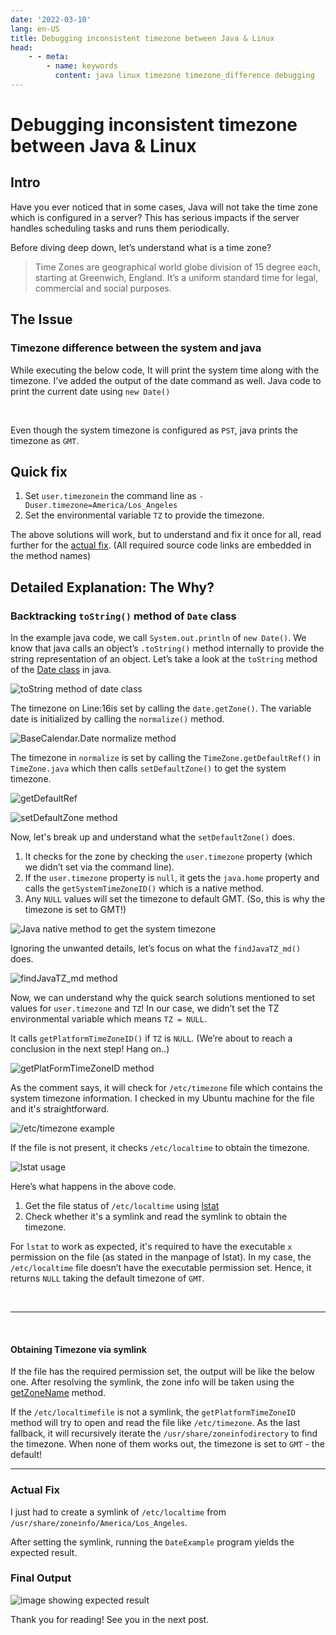 ```yaml
---
date: '2022-03-10'
lang: en-US
title: Debugging inconsistent timezone between Java & Linux
head:
    - - meta:
        - name: keywords
          content: java linux timezone timezone_difference debugging
---
```


# Debugging inconsistent timezone between Java & Linux

## Intro

Have you ever noticed that in some cases, Java will not take the time zone which is configured in a server? This has serious impacts if the server handles scheduling tasks and runs them periodically.

Before diving deep down, let’s understand what is a time zone?

> Time Zones are geographical world globe division of 15 degree each, starting at Greenwich, England. It’s a uniform standard time for legal, commercial and social purposes.

## The Issue

### Timezone difference between the system and java

While executing the below code, It will print the system time along with the timezone. I’ve added the output of the date command as well.
Java code to print the current date using `new Date()`

<CaptionedImage src="/images/blog/debugging-tz-issue-java/example-java-code.png" caption="Example code"></CaptionedImage>

<CaptionedImage src="/images/blog/debugging-tz-issue-java/example-code-output.png" caption="Output"></CaptionedImage>

<br/>

Even though the system timezone is configured as `PST`, java prints the timezone as `GMT`.

## Quick fix

1. Set `user.timezonein` the command line as `-Duser.timezone=America/Los_Angeles`
2. Set the environmental variable `TZ` to provide the timezone.

The above solutions will work, but to understand and fix it once for all, read further for the [actual fix](#actual-fix). (All required source code links are embedded in the method names)

<!-- <br/>

---

<br/> -->

## Detailed Explanation: The Why?

### Backtracking `toString()` method of `Date` class

In the example java code, we call `System.out.println` of `new Date()`. We know that java calls an object’s `.toString()` method internally to provide the string representation of an object. Let’s take a look at the `toString` method of the [Date class](https://hg.openjdk.java.net/jdk8/jdk8/jdk/file/tip/src/share/classes/java/util/Date.java#l999) in java.

![toString method of date class](/images/blog/debugging-tz-issue-java/date-class-tostring.png)

The timezone on Line:16is set by calling the `date.getZone()`. The variable date is initialized by calling the `normalize()` method.

![BaseCalendar.Date normalize method](/images/blog/debugging-tz-issue-java/normalize_method.png)

The timezone in `normalize` is set by calling the `TimeZone.getDefaultRef()` in `TimeZone.java` which then calls `setDefaultZone()` to get the system timezone.

![getDefaultRef](/images/blog/debugging-tz-issue-java/getDefaultRef.png)

![setDefaultZone method](/images/blog/debugging-tz-issue-java/setDefaultZone.png)

Now, let's break up and understand what the `setDefaultZone()` does.

1. It checks for the zone by checking the `user.timezone` property (which we didn’t set via the command line).
2. If the `user.timezone` property is `null`, it gets the `java.home` property and calls the `getSystemTimeZoneID()` which is a native method.
3. Any `NULL` values will set the timezone to default GMT. (So, this is why the timezone is set to GMT!)

![Java native method to get the system timezone](/images/blog/debugging-tz-issue-java/jni_call.png)

Ignoring the unwanted details, let’s focus on what the `findJavaTZ_md()` does.

![findJavaTZ_md method](/images/blog/debugging-tz-issue-java/findJavaTZ_md.png)

Now, we can understand why the quick search solutions mentioned to set values for `user.timezone` and `TZ`! In our case, we didn’t set the TZ environmental variable which means `TZ = NULL`.

It calls `getPlatformTimeZoneID()` if `TZ` is `NULL`. (We’re about to reach a conclusion in the next step! Hang on..)

![getPlatFormTimeZoneID method](/images/blog/debugging-tz-issue-java/getPlatFormTimeZoneID.png)

As the comment says, it will check for `/etc/timezone` file which contains the system timezone information. I checked in my Ubuntu machine for the file and it's straightforward.

![/etc/timezone example](/images/blog/debugging-tz-issue-java/timezone_cat.png)

If the file is not present, it checks `/etc/localtime` to obtain the timezone.

![lstat usage](/images/blog/debugging-tz-issue-java/lstat_usage.png)

Here’s what happens in the above code.

1. Get the file status of `/etc/localtime` using [lstat](https://linux.die.net/man/2/lstat64)
2. Check whether it's a symlink and read the symlink to obtain the timezone.

For `lstat` to work as expected, it's required to have the executable `x` permission on the file (as stated in the manpage of lstat). In my case, the `/etc/localtime` file doesn’t have the executable permission set. Hence, it returns `NULL` taking the default timezone of `GMT`.

<CaptionedImage src="/images/blog/debugging-tz-issue-java/localtime_without_exec.png" caption="/etc/localtime without executable permission"></CaptionedImage>

<br/>

---

<br/>

#### Obtaining Timezone via symlink

If the file has the required permission set, the output will be like the below one. After resolving the symlink, the zone info will be taken using the [getZoneName](https://hg.openjdk.java.net/jdk/jdk/file/f91999057a5a/src/java.base/unix/native/libjava/TimeZone_md.c#l81) method.

<CaptionedImage src="/images/blog/debugging-tz-issue-java/localtime_with_exec.png" caption="/etc/localtime with executable permission"></CaptionedImage>

<CaptionedImage src="/images/blog/debugging-tz-issue-java/get_zone_name.png" caption="getZoneName -- method"></CaptionedImage>

If the `/etc/localtimefile` is not a symlink, the `getPlatformTimeZoneID` method will try to open and read the file like `/etc/timezone`. As the last fallback, it will recursively iterate the `/usr/share/zoneinfodirectory` to find the timezone. When none of them works out, the timezone is set to `GMT` - the default!

---

### Actual Fix

I just had to create a symlink of `/etc/localtime` from `/usr/share/zoneinfo/America/Los_Angeles`.

<CaptionedImage src="/images/blog/debugging-tz-issue-java/symlink_creation.png" caption="Symlink creation for /etc/localtime"></CaptionedImage>

After setting the symlink, running the `DateExample` program yields the expected result.

### Final Output

![image showing expected result](/images/blog/debugging-tz-issue-java/final_output.png)

Thank you for reading! See you in the next post.
